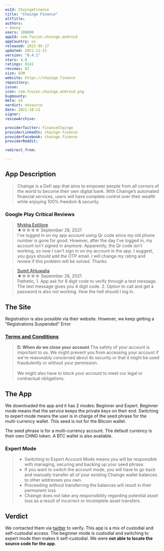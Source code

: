 ```yaml
---
wsId: ChaingeFinance
title: "Chainge Finance"
altTitle: 
authors:
- danny
users: 100000
appId: com.fusion.chainge.android
appCountry: us
released: 2021-05-17
updated: 2021-12-21
version: "0.4.1"
stars: 4.8
ratings: 8141
reviews: 82
size: 83M
website: https://chainge.finance
repository: 
issue: 
icon: com.fusion.chainge.android.png
bugbounty: 
meta: ok
verdict: nosource
date: 2021-10-21
signer: 
reviewArchive:

providerTwitter: FinanceChainge
providerLinkedIn: chainge-finance
providerFacebook: chainge.finance
providerReddit: 

redirect_from:

---
```


## App Description

> Chainge is a Defi app that aims to empower people from all corners of the world to become their own digital bank. With Chainge’s automated financial services, users will have complete control over their wealth while enjoying 100% freedom & security.

### Google Play Critical Reviews

> [Mykha Estillore](https://play.google.com/store/apps/details?id=com.fusion.chainge.android&reviewId=gp%3AAOqpTOFDN0-aDbdh2TT1ewMar0xgM1f5jEWFfIPRwJ_wgbSgxS69B7FsxWitB4bVpBVGO6Jvpobr3rdUB-Gu6p4)<br>
  ★☆☆☆☆ September 28, 2021 <br>
       I've logged in on my app account using Qr code since my old phone number is gone for good. However, after the day I've logged in, my account isn't signed in anymore. Apparently, the Qr code isn't working, so now I can't sign in on my account in the app. I suggest, you guys should add the OTP email. I will change my rating and review if this problem will be solved. Thanks
	   
> [Sumit Ahluwalia](https://play.google.com/store/apps/details?id=com.fusion.chainge.android&reviewId=gp%3AAOqpTOGgqD3WzkjCd8rddo6vDEAi8dpnwtl48B_2XJDPCzyCTp8lG5MFPXD04bISrS2nRZyOcpeyJOJCgIoHsJ4)<br>
  ★☆☆☆☆ September 26, 2021 <br>
       Pathetic, 1. App ask for 6 digit code to verify through a text message. The text message gives you 4 digit code. 2. Option to call and get a password is also not working. How the hell should I log in.
	   
## The Site

Registration is also possible via their website. However, we keep getting a "Registrations Suspended" Error

### [Terms and Conditions](https://www.chainge.finance/TermsAndConditions)

> **D. When do we close your account**
The safety of your account is important to us. We might prevent you from accessing your account if we're reasonably concerned about its security or that it might be used fraudulently or without your permission.<br><br>
We might also have to block your account to meet our legal or contractual obligations.

## The App

We downloaded the app and it has 2 modes: Beginner and Expert. Beginner mode means that the service keeps the private keys on their end. Switching to expert mode means the user is in charge of the seed phrase for the multi-currency wallet. This seed is not for the Bitcoin wallet.

The seed phrase is for a multi-currency account. The default currency is their own CHNG token. A BTC wallet is also available.

### Expert Mode

> - Switching to Expert Account Mode means you will be responsible with managing, securing and backing up your seed phrase.
> - If you want to switch the account mode, you will have to go back and manually transfer all of your existing Chainge wallet balances to other addresses you own.
> - Proceeding without transferring the balances will result in their permanent loss
> - Chainge does not take any responsibility regarding potential asset loss as a result of incorrect or incomplete asset transfers.

## Verdict

We contacted them via [twitter](https://twitter.com/BitcoinWalletz/status/1450388240586866693) to verify. This app is a mix of custodial and self-custodial access. The beginner mode is custodial and switching to expert mode then makes it self-custodial. We were **not able to locate the source code for the app**. 

